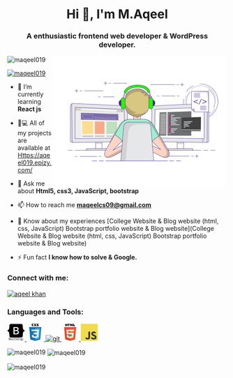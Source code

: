 
<h1 align="center">Hi 👋, I'm M.Aqeel</h1>
<h3 align="center">A enthusiastic frontend web developer & WordPress developer.</h3>
<img align="right" alt="Coding" width="400" src="gif.gif" >

<p align="left"> <img src="https://komarev.com/ghpvc/?username=maqeel019&label=Profile%20views&color=0e75b6&style=flat" alt="maqeel019" /> </p>

<p align="left"> <a href="https://github.com/ryo-ma/github-profile-trophy"><img src="https://github-profile-trophy.vercel.app/?username=maqeel019" alt="maqeel019" /></a> </p>

- 🌱 I’m currently learning **React js**

- 👨💻 All of my projects are available at [Https://aqeel019.epizy.com/](Https://aqeel019.epizy.com/)

- 💬 Ask me about **Html5, css3, JavaScript, bootstrap**

- 📫 How to reach me **maqeelcs09@gmail.com**

- 📄 Know about my experiences [College Website & Blog website (html, css, JavaScript) Bootstrap portfolio website & Blog website](College Website & Blog website (html, css, JavaScript) Bootstrap portfolio website & Blog website)

- ⚡ Fun fact **I know how to solve & Google.**

<h3 align="left">Connect with me:</h3>
<p align="left">
<a href="https://fb.com/aqeel khan" target="blank"><img align="center" src="https://raw.githubusercontent.com/rahuldkjain/github-profile-readme-generator/master/src/images/icons/Social/facebook.svg" alt="aqeel khan" height="30" width="40" /></a>
</p>

<h3 align="left">Languages and Tools:</h3>
<p align="left"> <a href="https://getbootstrap.com" target="_blank" rel="noreferrer"> <img src="https://raw.githubusercontent.com/devicons/devicon/master/icons/bootstrap/bootstrap-plain-wordmark.svg" alt="bootstrap" width="40" height="40"/> </a> <a href="https://www.w3schools.com/css/" target="_blank" rel="noreferrer"> <img src="https://raw.githubusercontent.com/devicons/devicon/master/icons/css3/css3-original-wordmark.svg" alt="css3" width="40" height="40"/> </a> <a href="https://git-scm.com/" target="_blank" rel="noreferrer"> <img src="https://www.vectorlogo.zone/logos/git-scm/git-scm-icon.svg" alt="git" width="40" height="40"/> </a> <a href="https://www.w3.org/html/" target="_blank" rel="noreferrer"> <img src="https://raw.githubusercontent.com/devicons/devicon/master/icons/html5/html5-original-wordmark.svg" alt="html5" width="40" height="40"/> </a> <a href="https://developer.mozilla.org/en-US/docs/Web/JavaScript" target="_blank" rel="noreferrer"> <img src="https://raw.githubusercontent.com/devicons/devicon/master/icons/javascript/javascript-original.svg" alt="javascript" width="40" height="40"/> </a> </p>

<p><img align="left" src="https://github-readme-stats.vercel.app/api/top-langs?username=maqeel019&show_icons=true&locale=en&layout=compact" alt="maqeel019" /></p>

<p>&nbsp;<img align="center" src="https://github-readme-stats.vercel.app/api?username=maqeel019&show_icons=true&locale=en" alt="maqeel019" /></p>

<p><img align="center" src="https://github-readme-streak-stats.herokuapp.com/?user=maqeel019&" alt="maqeel019" /></p>
